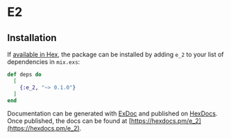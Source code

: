 # E2

## Installation

If [available in Hex](https://hex.pm/docs/publish), the package can be installed
by adding `e_2` to your list of dependencies in `mix.exs`:

```elixir
def deps do
  [
    {:e_2, "~> 0.1.0"}
  ]
end
```

Documentation can be generated with [ExDoc](https://github.com/elixir-lang/ex_doc)
and published on [HexDocs](https://hexdocs.pm). Once published, the docs can
be found at [https://hexdocs.pm/e_2](https://hexdocs.pm/e_2).
